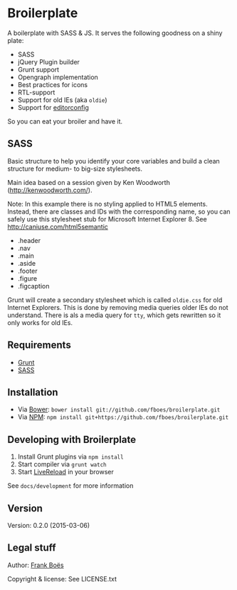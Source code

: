 Broilerplate
================

A boilerplate with SASS & JS. It serves the following goodness on a shiny plate:

* SASS
* jQuery Plugin builder
* Grunt support
* Opengraph implementation
* Best practices for icons
* RTL-support
* Support for old IEs (aka `oldie`)
* Support for [editorconfig](http://editorconfig.org/)

So you can eat your broiler and have it.

SASS
----

Basic structure to help you identify your core variables and build a clean structure for medium- to big-size stylesheets.

Main idea based on a session given by Ken Woodworth (http://kenwoodworth.com/).

Note: In this example there is no styling applied to HTML5 elements. Instead, there are classes and IDs with the corresponding name, so you can safely use this stylesheet stub for Microsoft Internet Explorer 8. See http://caniuse.com/html5semantic

* .header
* .nav
* .main
* .aside
* .footer
* .figure
* .figcaption

Grunt will create a secondary stylesheet which is called `oldie.css` for old Internet Explorers. This is done by removing media queries older IEs do not understand. There is als a media query for `tty`, which gets rewritten so it only works for old IEs.

Requirements
------------

* [Grunt](http://gruntjs.com/)
* [SASS](http://sass-lang.com/)

Installation
------------

* Via [Bower](http://bower.io/): `bower install git://github.com/fboes/broilerplate.git`
* Via [NPM](https://www.npmjs.org/): `npm install git+https://github.com/fboes/broilerplate.git`

Developing with Broilerplate
----------------------------

1. Install Grunt plugins via `npm install`
2. Start compiler via `grunt watch`
3. Start [LiveReload](http://livereload.com/) in your browser

See `docs/development` for more information

Version
-------

Version: 0.2.0 (2015-03-06)

Legal stuff
-----------

Author: [Frank Boës](http://3960.org)

Copyright & license: See LICENSE.txt